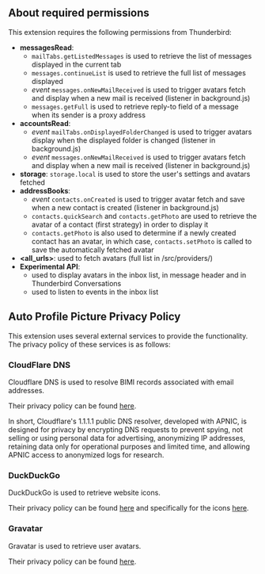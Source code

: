 ## About required permissions

This extension requires the following permissions from Thunderbird:

- **messagesRead**:
  - ``mailTabs.getListedMessages`` is used to retrieve the list of messages displayed in the current tab
  - ``messages.continueList`` is used to retrieve the full list of messages displayed
  - *event* ``messages.onNewMailReceived`` is used to trigger avatars fetch and display when a new mail is received (listener in background.js)
  - ``messages.getFull`` is used to retrieve reply-to field of a message when its sender is a proxy address
- **accountsRead**:
  - *event* ``mailTabs.onDisplayedFolderChanged`` is used to trigger avatars display when the displayed folder is changed (listener in background.js)
  - *event* ``messages.onNewMailReceived`` is used to trigger avatars fetch and display when a new mail is received (listener in background.js)
- **storage**: ``storage.local`` is used to store the user's settings and avatars fetched
- **addressBooks**:
  - *event* ``contacts.onCreated`` is used to trigger avatar fetch and save when a new contact is created (listener in background.js)
  - ``contacts.quickSearch`` and ``contacts.getPhoto`` are used to retrieve the avatar of a contact (first strategy) in order to display it
  - ``contacts.getPhoto`` is also used to determine if a newly created contact has an avatar, in which case, ``contacts.setPhoto`` is called to save the automatically fetched avatar
- **\<all_urls\>**: used to fetch avatars (full list in /src/providers/)
- **Experimental API**: 
  - used to display avatars in the inbox list, in message header and in Thunderbird Conversations
  - used to listen to events in the inbox list

## Auto Profile Picture Privacy Policy

This extension uses several external services to provide the functionality. The privacy policy of these services is as follows:

### CloudFlare DNS

Cloudflare DNS is used to resolve BIMI records associated with email addresses.

Their privacy policy can be found [here](https://developers.cloudflare.com/1.1.1.1/privacy/public-dns-resolver/).

In short, Cloudflare's 1.1.1.1 public DNS resolver, developed with APNIC, is designed for privacy by encrypting DNS requests to prevent spying, not selling or using personal data for advertising, anonymizing IP addresses, retaining data only for operational purposes and limited time, and allowing APNIC access to anonymized logs for research.

### DuckDuckGo

DuckDuckGo is used to retrieve website icons.

Their privacy policy can be found [here](https://duckduckgo.com/privacy) and specifically for the icons [here](https://duckduckgo.com/duckduckgo-help-pages/privacy/favicons/).

### Gravatar

Gravatar is used to retrieve user avatars.

Their privacy policy can be found [here](https://support.gravatar.com/account/data-privacy/).